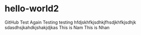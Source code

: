 # hello-world2
GitHub Test Again
Testing testing
hfdjskhfkjsdhkjfhsdjkhfkjsdhjk
sdasdhsjkahdkjshakjdjkas
This is Nam
This is Nhan
